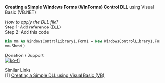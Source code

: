 <b>Creating a Simple Windows Forms (WinForms) Control DLL</b> using Visual Basic (VB.NET)

<i>How to apply the DLL file?</i> <br>
Step 1: Add reference (<a href="https://github.com/ashumeow/Create-WinForms-Control-DLL/tree/master/exe%20_%20x86">DLL</a>) <br>
Step 2: Add this code
```vb
Dim mm As WindowsControlLibrary1.Form1 = New WindowsControlLibrary1.Form1()
mm.Show()
```
Donation / Support <br>
[![ko-fi](https://www.ko-fi.com/img/githubbutton_sm.svg)](https://ko-fi.com/ashumeow)

Similar Links <br>
[1] <a href="https://github.com/Code-Block-Init/Creating-Simple-DLL">Creating a Simple DLL using Visual Basic (VB)</a>
